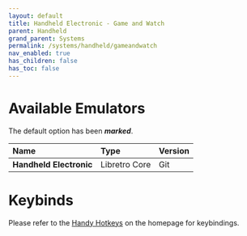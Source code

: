 ```yaml
---
layout: default
title: Handheld Electronic - Game and Watch
parent: Handheld
grand_parent: Systems
permalink: /systems/handheld/gameandwatch
nav_enabled: true
has_children: false
has_toc: false
---
```


# Available Emulators

The default option has been ***marked***.

| Name                    | Type             | Version           |
|:------------------------|:-----------------|:------------------|
| **Handheld Electronic** | Libretro Core    | Git               |


# Keybinds 

Please refer to the [Handy Hotkeys](/#handyhotkeys) on the homepage for keybindings.